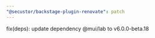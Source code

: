 ```yaml
---
"@secustor/backstage-plugin-renovate": patch
---
```


fix(deps): update dependency @mui/lab to v6.0.0-beta.18
